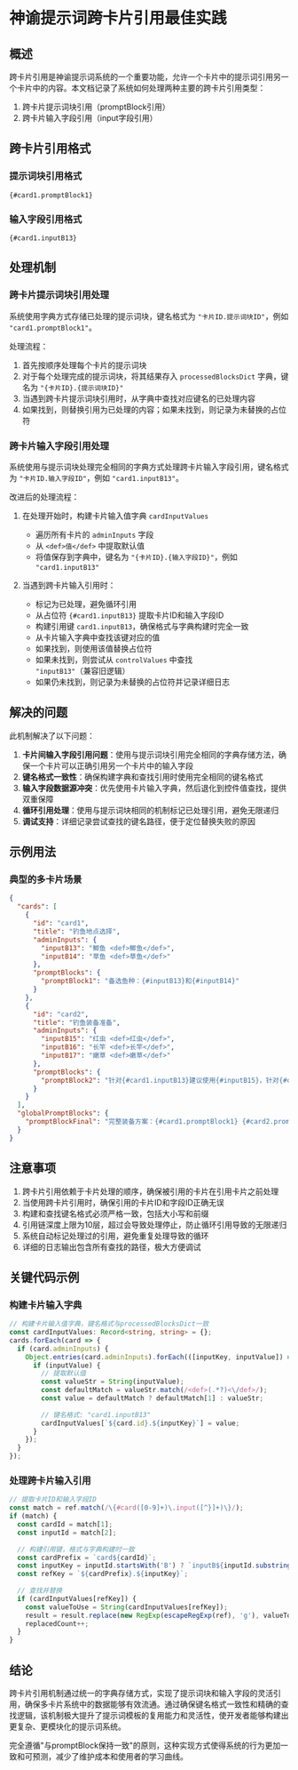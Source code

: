 # 神谕提示词跨卡片引用最佳实践

## 概述

跨卡片引用是神谕提示词系统的一个重要功能，允许一个卡片中的提示词引用另一个卡片中的内容。本文档记录了系统如何处理两种主要的跨卡片引用类型：
1. 跨卡片提示词块引用（promptBlock引用）
2. 跨卡片输入字段引用（input字段引用）

## 跨卡片引用格式

### 提示词块引用格式
```
{#card1.promptBlock1}
```

### 输入字段引用格式
```
{#card1.inputB13}
```

## 处理机制

### 跨卡片提示词块引用处理

系统使用字典方式存储已处理的提示词块，键名格式为 `"卡片ID.提示词块ID"`，例如 `"card1.promptBlock1"`。

处理流程：
1. 首先按顺序处理每个卡片的提示词块
2. 对于每个处理完成的提示词块，将其结果存入 `processedBlocksDict` 字典，键名为 `"{卡片ID}.{提示词块ID}"`
3. 当遇到跨卡片提示词块引用时，从字典中查找对应键名的已处理内容
4. 如果找到，则替换引用为已处理的内容；如果未找到，则记录为未替换的占位符

### 跨卡片输入字段引用处理

系统使用与提示词块处理完全相同的字典方式处理跨卡片输入字段引用，键名格式为 `"卡片ID.输入字段ID"`，例如 `"card1.inputB13"`。

改进后的处理流程：
1. 在处理开始时，构建卡片输入值字典 `cardInputValues`
   - 遍历所有卡片的 `adminInputs` 字段
   - 从 `<def>值</def>` 中提取默认值
   - 将值保存到字典中，键名为 `"{卡片ID}.{输入字段ID}"`，例如 `"card1.inputB13"`
   
2. 当遇到跨卡片输入引用时：
   - 标记为已处理，避免循环引用
   - 从占位符 `{#card1.inputB13}` 提取卡片ID和输入字段ID
   - 构建引用键 `card1.inputB13`，确保格式与字典构建时完全一致
   - 从卡片输入字典中查找该键对应的值
   - 如果找到，则使用该值替换占位符
   - 如果未找到，则尝试从 `controlValues` 中查找 `"inputB13"`（兼容旧逻辑）
   - 如果仍未找到，则记录为未替换的占位符并记录详细日志

## 解决的问题

此机制解决了以下问题：
1. **卡片间输入字段引用问题**：使用与提示词块引用完全相同的字典存储方法，确保一个卡片可以正确引用另一个卡片中的输入字段
2. **键名格式一致性**：确保构建字典和查找引用时使用完全相同的键名格式
3. **输入字段数据源冲突**：优先使用卡片输入字典，然后退化到控件值查找，提供双重保障
4. **循环引用处理**：使用与提示词块相同的机制标记已处理引用，避免无限递归
5. **调试支持**：详细记录尝试查找的键名路径，便于定位替换失败的原因

## 示例用法

### 典型的多卡片场景

```json
{
  "cards": [
    {
      "id": "card1",
      "title": "钓鱼地点选择",
      "adminInputs": {
        "inputB13": "鲫鱼 <def>鲫鱼</def>",
        "inputB14": "草鱼 <def>草鱼</def>"
      },
      "promptBlocks": {
        "promptBlock1": "备选鱼种：{#inputB13}和{#inputB14}"
      }
    },
    {
      "id": "card2",
      "title": "钓鱼装备准备",
      "adminInputs": {
        "inputB15": "红虫 <def>红虫</def>",
        "inputB16": "长竿 <def>长竿</def>",
        "inputB17": "嫩草 <def>嫩草</def>"
      },
      "promptBlocks": {
        "promptBlock2": "针对{#card1.inputB13}建议使用{#inputB15}，针对{#card1.inputB14}建议使用{#inputB16}和{#inputB17}"
      }
    }
  ],
  "globalPromptBlocks": {
    "promptBlockFinal": "完整装备方案：{#card1.promptBlock1} {#card2.promptBlock2}"
  }
}
```

## 注意事项

1. 跨卡片引用依赖于卡片处理的顺序，确保被引用的卡片在引用卡片之前处理
2. 当使用跨卡片引用时，确保引用的卡片ID和字段ID正确无误
3. 构建和查找键名格式必须严格一致，包括大小写和前缀
4. 引用链深度上限为10层，超过会导致处理停止，防止循环引用导致的无限递归
5. 系统自动标记处理过的引用，避免重复处理导致的循环
6. 详细的日志输出包含所有查找的路径，极大方便调试

## 关键代码示例

### 构建卡片输入字典
```typescript
// 构建卡片输入值字典，键名格式与processedBlocksDict一致
const cardInputValues: Record<string, string> = {};
cards.forEach(card => {
  if (card.adminInputs) {
    Object.entries(card.adminInputs).forEach(([inputKey, inputValue]) => {
      if (inputValue) {
        // 提取默认值
        const valueStr = String(inputValue);
        const defaultMatch = valueStr.match(/<def>(.*?)<\/def>/);
        const value = defaultMatch ? defaultMatch[1] : valueStr;
        
        // 键名格式: "card1.inputB13"
        cardInputValues[`${card.id}.${inputKey}`] = value;
      }
    });
  }
});
```

### 处理跨卡片输入引用
```typescript
// 提取卡片ID和输入字段ID
const match = ref.match(/\{#card([0-9]+)\.input([^}]+)\}/);
if (match) {
  const cardId = match[1];
  const inputId = match[2];
  
  // 构建引用键，格式与字典构建时一致
  const cardPrefix = `card${cardId}`;
  const inputKey = inputId.startsWith('B') ? `inputB${inputId.substring(1)}` : `inputB${inputId}`;
  const refKey = `${cardPrefix}.${inputKey}`;
  
  // 查找并替换
  if (cardInputValues[refKey]) {
    const valueToUse = String(cardInputValues[refKey]);
    result = result.replace(new RegExp(escapeRegExp(ref), 'g'), valueToUse);
    replacedCount++;
  }
}
```

## 结论

跨卡片引用机制通过统一的字典存储方式，实现了提示词块和输入字段的灵活引用，确保多卡片系统中的数据能够有效流通。通过确保键名格式一致性和精确的查找逻辑，该机制极大提升了提示词模板的复用能力和灵活性，使开发者能够构建出更复杂、更模块化的提示词系统。

完全遵循"与promptBlock保持一致"的原则，这种实现方式使得系统的行为更加一致和可预测，减少了维护成本和使用者的学习曲线。
